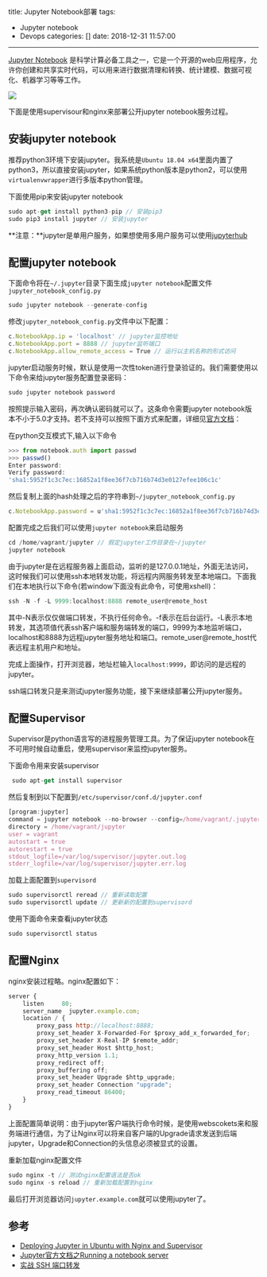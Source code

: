 title: Jupyter Notebook部署
tags:
  - Jupyter notebook
  - Devops
categories: []
date: 2018-12-31 11:57:00
---
[Jupyter Notebook](https://jupyter.org/) 是科学计算必备工具之一，它是一个开源的web应用程序，允许你创建和共享实时代码，可以用来进行数据清理和转换、统计建模、数据可视化、机器学习等等工作。

![](http://static.cyub.vip/images/201812/jupyterpreview.png)

下面是使用supervisour和nginx来部署公开jupyter notebook服务过程。

## 安装jupyter notebook

推荐python3环境下安装jupyter。我系统是`Ubuntu 18.04 x64`里面内置了python3，所以直接安装jupyter，如果系统python版本是python2，可以使用`virtualenvwrapper`进行多版本python管理。

下面使用pip来安装jupyter notebook

```js
sudo apt-get install python3-pip // 安装pip3
sudo pip3 install jupyter // 安装jupyter
```
<!--more-->

**注意：**jupyter是单用户服务，如果想使用多用户服务可以使用[jupyterhub](https://jupyterhub.readthedocs.io/)

## 配置jupyter notebook

下面命令将在`~/.jupyter`目录下面生成`jupyter notebook`配置文件`jupyter_notebook_config.py`

```js
sudo jupyter notebook --generate-config
```

修改`jupyter_notebook_config.py`文件中以下配置：

```js
c.NotebookApp.ip = 'localhost' // jupyter监控地址
c.NotebookApp.port = 8888 // jupyter监听端口
c.NotebookApp.allow_remote_access = True // 运行以主机名称的形式访问
```

jupyter启动服务时候，默认是使用一次性token进行登录验证的。我们需要使用以下命令来给jupyter服务配置登录密码：

```js
sudo jupyter notebook password
```

按照提示输入密码，再次确认密码就可以了。这条命令需要jupyter notebook版本不小于5.0才支持。若不支持可以按照下面方式来配置，详细见[官方文档](https://jupyter-notebook.readthedocs.io/en/stable/public_server.html#preparing-a-hashed-password)：

在python交互模式下,输入以下命令

```js
>>> from notebook.auth import passwd
>>> passwd()
Enter password:
Verify password:
'sha1:5952f1c3c7ec:16852a1f8ee36f7cb716b74d3e0127efee106c1c'
```

然后复制上面的hash处理之后的字符串到`~/jupyter_notebook_config.py`

```js
c.NotebookApp.password = u'sha1:5952f1c3c7ec:16852a1f8ee36f7cb716b74d3e0127efee106c1c'
```

配置完成之后我们可以使用`jupyter notebook`来启动服务

```js
cd /home/vagrant/jupyter // 假定jupyter工作目录在~/jupyter
jupyter notebook
```

由于jupyter是在远程服务器上面启动，监听的是127.0.0.1地址，外面无法访问，这时候我们可以使用ssh本地转发功能，将远程内网服务转发至本地端口。下面我们在本地执行以下命令(若window下面没有此命令，可使用xshell)：

```js
ssh -N -f -L 9999:localhost:8888 remote_user@remote_host
```

其中-N表示仅仅做端口转发，不执行任何命令。-f表示在后台运行。-L表示本地转发，其选项值代表ssh客户端和服务端转发的端口，9999为本地监听端口， localhost和8888为远程jupyter服务地址和端口。remote_user@remote_host代表远程主机用户和地址。

完成上面操作，打开浏览器，地址栏输入`localhost:9999`，即访问的是远程的jupyter。

ssh端口转发只是来测试jupyter服务功能，接下来继续部署公开jupyter服务。


## 配置Supervisor

Supervisor是python语言写的进程服务管理工具。为了保证jupyter notebook在不可用时候自动重启，使用supervisor来监控jupyter服务。

下面命令用来安装supervisor

```js
 sudo apt-get install supervisor
```

然后复制到以下配置到`/etc/supervisor/conf.d/jupyter.conf`

```js
[program:jupyter]
command = jupyter notebook --no-browser --config=/home/vagrant/.jupyter/jupyter_notebook_config.py
directory = /home/vagrant/jupyter
user = vagrant
autostart = true
autorestart = true
stdout_logfile=/var/log/supervisor/jupyter.out.log
stderr_logfile=/var/log/supervisor/jupyter.err.log
```

加载上面配置到`supervisord`

```js
sudo supervisorctl reread // 重新读取配置
sudo supervisorctl update // 更新新的配置到supervisord
```

使用下面命令来查看jupyter状态

```js
sudo supervisorctl status
```


## 配置Nginx

nginx安装过程略。nginx配置如下：

```js
server {
    listen     80;
    server_name  jupyter.example.com;
    location / {
        proxy_pass http://localhost:8888;
        proxy_set_header X-Forwarded-For $proxy_add_x_forwarded_for;
        proxy_set_header X-Real-IP $remote_addr;
        proxy_set_header Host $http_host;
        proxy_http_version 1.1;
        proxy_redirect off;
        proxy_buffering off;
        proxy_set_header Upgrade $http_upgrade;
        proxy_set_header Connection "upgrade";
        proxy_read_timeout 86400;
    }
}
```

上面配置简单说明：由于jupyter客户端执行命令时候，是使用webscokets来和服务端进行通信，为了让Nginx可以将来自客户端的Upgrade请求发送到后端jupyter，Upgrade和Connection的头信息必须被显式的设置。


重新加载nginx配置文件

```js
sudo nginx -t // 测试nginx配置语法是否ok
sudo nginx -s reload // 重新加载配置到nginx
```

最后打开浏览器访问`jupyter.example.com`就可以使用jupyter了。

## 参考

- [Deploying Jupyter in Ubuntu with Nginx and Supervisor](http://www.albertauyeung.com/post/setup-jupyter-nginx-supervisor/)
- [Jupyter官方文档之Running a notebook server](https://jupyter-notebook.readthedocs.io/en/stable/public_server.html)
- [实战 SSH 端口转发](https://www.ibm.com/developerworks/cn/linux/l-cn-sshforward/index.html)






